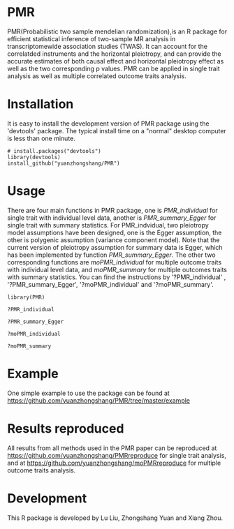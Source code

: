 # PMR

PMR(Probabilistic two sample mendelian randomization),is an R package for efficient statistical inference of two-sample MR analysis in transcriptomewide association studies (TWAS). It can account for the correlatded instruments and the horizontal pleiotropy, and can provide the
accurate estimates of both causal effect and horizontal pleiotropy effect as well as the two corresponding p values. PMR can be applied in single trait analysis as well as multiple correlated outcome traits analysis.

# Installation
It is easy to install the development version of PMR package using the 'devtools' package. The typical install time on a "normal" desktop computer is less than one minute.

```
# install.packages("devtools")
library(devtools)
install_github("yuanzhongshang/PMR")
```


# Usage
There are four main functions in PMR package, one is *PMR_individual* for single trait with individual level data, another is *PMR_summary_Egger* for single trait with summary statistics. For PMR_indvidual, two pleiotropy model assumptions have been designed, one is the Egger assumption, the other is polygenic assumption (variance component model). 
Note that the current version of pleiotropy assumption for summary data is Egger, which has been implemented by function *PMR_summary_Egger*. The other two corresponding functions are *moPMR_individual* for multiple outcome traits with individual level data, and *moPMR_summary* for multiple outcomes traits with summary statistics.
You can find the instructions by '?PMR_individual' , '?PMR_summary_Egger', '?moPMR_individual' and '?moPMR_summary'.
```
library(PMR)

?PMR_individual

?PMR_summary_Egger

?moPMR_individual

?moPMR_summary
```

# Example

One simple example to use the package can be found at https://github.com/yuanzhongshang/PMR/tree/master/example

# Results reproduced 

All results from all methods used in the PMR paper can be reproduced at https://github.com/yuanzhongshang/PMRreproduce for single trait analysis, and at https://github.com/yuanzhongshang/moPMRreproduce for multiple outcome traits analysis.

# Development
This R package is developed by Lu Liu, Zhongshang Yuan and Xiang Zhou.

